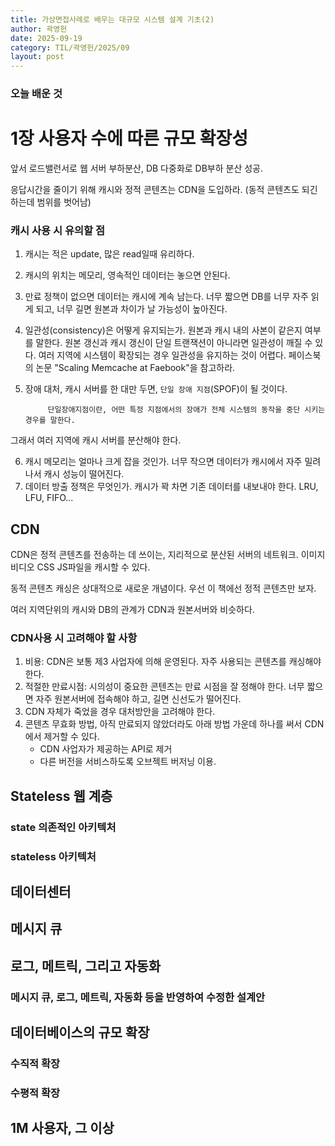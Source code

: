 ```yaml
---
title: 가상면접사례로 배우는 대규모 시스템 설계 기초(2)
author: 곽영헌
date: 2025-09-19
category: TIL/곽영헌/2025/09
layout: post
---
```


### 오늘 배운 것

# 1장 사용자 수에 따른 규모 확장성

앞서 로드밸런서로 웹 서버 부하분산, DB 다중화로 DB부하 분산 성공.

응답시간을 줄이기 위해 캐시와 정적 콘텐츠는 CDN을 도입하라. (동적 콘텐츠도 되긴 하는데 범위를 벗어남)


### 캐시 사용 시 유의할 점 

1. 캐시는 적은 update, 많은 read일때 유리하다.
2. 캐시의 위치는 메모리, 영속적인 데이터는 놓으면 안된다. 
3. 만료 정책이 없으면 데이터는 캐시에 계속 남는다. 너무 짧으면 DB를 너무 자주 읽게 되고, 너무 길면 원본과 차이가 날 가능성이 높아진다.

4. 일관성(consistency)은 어떻게 유지되는가. 원본과 캐시 내의 사본이 같은지 여부를 말한다. 원본 갱신과 캐시 갱신이 단일 트랜잭션이 아니라면 일관성이 깨질 수 있다. 여러 지역에 시스템이 확장되는 경우 일관성을 유지하는 것이 어렵다. 페이스북의 논문
"Scaling Memcache at Faebook"을 참고하라.

5. 장애 대처, 캐시 서버를 한 대만 두면, `단일 장애 지점`(SPOF)이 될 것이다. 

            단일장애지점이란, 어떤 특정 지점에서의 장애가 전체 시스템의 동작을 중단 시키는 경우를 말한다.
그래서 여러 지역에 캐시 서버를 분산해야 한다. 

6. 캐시 메모리는 얼마나 크게 잡을 것인가. 너무 작으면 데이터가 캐시에서 자주 밀려나서 캐시 성능이 떨어진다. 
7. 데이터 방출 정책은 무엇인가. 캐시가 꽉 차면 기존 데이터를 내보내야 한다. LRU, LFU, FIFO...

## CDN

CDN은 정적 콘텐츠를 전송하는 데 쓰이는, 지리적으로 분산된 서버의 네트워크. 이미지 비디오 CSS JS파일을 캐시할 수 있다.

동적 콘텐츠 캐싱은 상대적으로 새로운 개념이다. 우선 이 책에선 정적 콘텐츠만 보자.

여러 지역단위의 캐시와 DB의 관계가 CDN과 원본서버와 비슷하다. 



### CDN사용 시 고려해야 할 사항

1. 비용: CDN은 보통 제3 사업자에 의해 운영된다. 자주 사용되는 콘텐츠를 캐싱해야 한다.
2. 적절한 만료시점: 시의성이 중요한 콘텐츠는 만료 시점을 잘 정해야 한다. 너무 짧으면 자주 원본서버에 접속해야 하고, 길면 신선도가 떨어진다.
3. CDN 자체가 죽었을 경우 대처방안을 고려해야 한다.
4. 콘텐츠 무효화 방법, 아직 만료되지 않았더라도 아래 방법 가운데 하나를 써서 CDN에서 제거할 수 있다.
    - CDN 사업자가 제공하는 API로 제거
    - 다른 버전을 서비스하도록 오브젝트 버저닝 이용. 

## Stateless 웹 계층

### state 의존적인 아키텍처

### stateless 아키텍처

## 데이터센터

## 메시지 큐

## 로그, 메트릭, 그리고 자동화

### 메시지 큐, 로그, 메트릭, 자동화 등을 반영하여 수정한 설계안

## 데이터베이스의 규모 확장

### 수직적 확장

### 수평적 확장

## 1M 사용자, 그 이상

